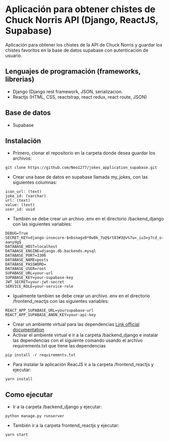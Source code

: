 # Aplicación para obtener chistes de Chuck Norris API (Django, ReactJS, Supabase) #

Aplicación para obtener los chistes de la API de Chuck Norris y guardar los chistes favoritos en la base de datos supabase con autenticación de usuario.

## Lenguajes de programación (frameworks, librerias) ##
*   Django (Django rest framework, JSON, serializacion.
*   Reactjs (HTML, CSS, reactstrap, react redux, react route, JSON)

## Base de datos ##
*   Supabase

## Instalación  ##
*   Primero, clonar el repositorio en la carpeta donde desea guardar los archivos: 
```
git clone https://github.com/Neo1277/jokes_application_supabase.git
``` 
*   Crear una base de datos en supabase llamada my_jokes, con las siguientes columnas:
```
icon_url: (text)
joke_id: (varchar)
url: (text)
value: (text)
user_id: uuid
``` 
*   También se debe crear un archivo .env en el directorio /backend_django con las siguientes variables:
```
DEBUG=True
SECRET_KEY=django-insecure-$nbsnagx0*0w0k_7o@$rt83#3@v%7u=_iu3=y7cd_o-aanydg$
DATABASE_HOST=localhost
DATABASE_ENGINE=django.db.backends.mysql
DATABASE_PORT=3306
DATABASE_NAME=posts
DATABASE_PASSWORD=
DATABASE_USER=root
SUPABASE_URL=your-url
SUPABASE_KEY=your-supabase-key
JWT_SECRET=your-jwt-secret
SERVICE_ROLE=your-service-role
``` 
*   Igualmente tambien se debe crear un archivo .env en el directorio /frontend_reactjs con las siguientes variables:
```
REACT_APP_SUPABASE_URL=yoursupabase-url
REACT_APP_SUPABASE_ANON_KEY=your-api-key
``` 
*   Crear un ambiente virtual para las dependencias [Link official documentation](https://docs.djangoproject.com/en/3.1/intro/contributing/#getting-a-copy-of-django-s-development-version "djangoenviroment")
*   Activar el ambiente virtual e ir a la carpeta /backend_django e instalar las dependencias con el siguiente comando usando el archivo requirements.txt que tiene las dependencias
```
pip install -r requirements.txt
``` 
*   Para instalar la aplicación ReacJS ir a la carpeta /frontend_reactjs y ejecutar:
```
yarn install
```

## Como ejecutar ##
*   Ir a la carpeta /backend_django y ejecutar:
```
python manage.py runserver
```
*   También ir a la carpeta frontend_reactjs y ejecutar:
```
yarn start
```
